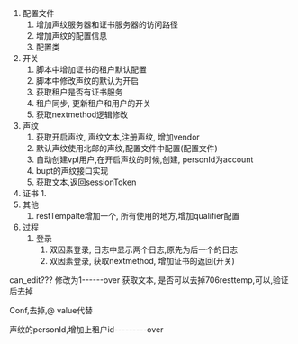 1. 配置文件
	1. 增加声纹服务器和证书服务器的访问路径
	2. 增加声纹的配置信息
	3. 配置类
2. 开关
	1. 脚本中增加证书的租户默认配置
	2. 脚本中修改声纹的默认为开启
	3. 获取租户是否有证书服务
	4. 租户同步, 更新租户和用户的开关
	5. 获取nextmethod逻辑修改
3. 声纹
	1. 获取开启声纹, 声纹文本,注册声纹, 增加vendor
	2. 默认声纹使用北邮的声纹,配置文件中配置(配置文件)
	3. 自动创建vpl用户,在开启声纹的时候,创建, personId为account
	4. bupt的声纹接口实现
	5. 获取文本,返回sessionToken
4. 证书
	1. 
5. 其他
	1. restTempalte增加一个, 所有使用的地方,增加qualifier配置
6. 过程
	1. 登录
		1. 双因素登录, 日志中显示两个日志,原先为后一个的日志
		2. 双因素登录, 获取nextmethod, 增加证书的返回(开关)


can_edit??? 修改为1------over
获取文本, 是否可以去掉706resttemp,可以,验证后去掉

Conf,去掉,@  value代替 

声纹的personId,增加上租户id---------over